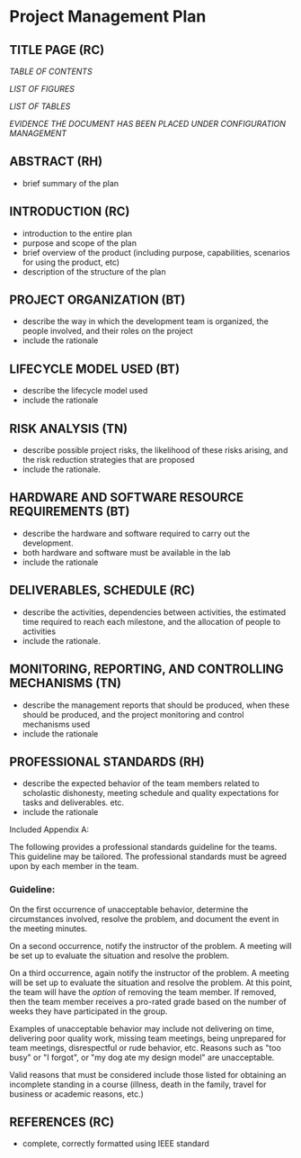 # Project Management Plan
 
## TITLE PAGE (RC)

*TABLE OF CONTENTS*

*LIST OF FIGURES*

*LIST OF TABLES*

*EVIDENCE THE DOCUMENT HAS BEEN PLACED UNDER CONFIGURATION MANAGEMENT*

## ABSTRACT (RH)

 - brief summary of the plan

## INTRODUCTION (RC)

 - introduction to the entire plan
 - purpose and scope of the plan
 - brief overview of the product (including purpose, capabilities, scenarios for using the
product, etc)
 - description of the structure of the plan
 
## PROJECT ORGANIZATION (BT)

 - describe the way in which the development team is organized, the people involved, and
their roles on the project
 - include the rationale

## LIFECYCLE MODEL USED (BT)

 - describe the lifecycle model used
 - include the rationale

## RISK ANALYSIS (TN)

 - describe possible project risks, the likelihood of these risks arising, and the risk reduction
strategies that are proposed
 - include the rationale.

## HARDWARE AND SOFTWARE RESOURCE REQUIREMENTS (BT)

 - describe the hardware and software required to carry out the development.
 - both hardware and software must be available in the lab
 - include the rationale

## DELIVERABLES, SCHEDULE (RC)

 - describe the activities, dependencies between activities, the estimated time required to
reach each milestone, and the allocation of people to activities
 - include the rationale.

## MONITORING, REPORTING, AND CONTROLLING MECHANISMS (TN)

 - describe the management reports that should be produced, when these should be produced,
and the project monitoring and control mechanisms used
 - include the rationale

## PROFESSIONAL STANDARDS (RH)

 - describe the expected behavior of the team members related to scholastic dishonesty,
meeting schedule and quality expectations for tasks and deliverables. etc.
 - include the rationale

Included Appendix A:

The following provides a professional standards guideline for the teams. This guideline may be tailored. The professional standards must be agreed upon by each member in the team.

### Guideline:

On the first occurrence of unacceptable behavior, determine the circumstances involved, resolve the problem, and document the event in the meeting minutes.

On a second occurrence, notify the instructor of the problem. A meeting will be set up to evaluate the situation and resolve the problem.

On a third occurrence, again notify the instructor of the problem. A meeting will be set up to evaluate the situation and resolve the problem. At this point, the team will have the *option* of removing the team member. If removed, then the team member receives a pro-rated grade based on the number of weeks they have participated in the group.

Examples of unacceptable behavior may include not delivering on time, delivering poor quality work, missing team meetings, being unprepared for team meetings, disrespectful or rude behavior, etc. Reasons such as "too busy" or "I forgot", or "my dog ate my design model" are unacceptable.

Valid reasons that must be considered include those listed for obtaining an incomplete standing in a course (illness, death in the family, travel for business or academic reasons, etc.)

## REFERENCES (RC)

 - complete, correctly formatted using IEEE standard

